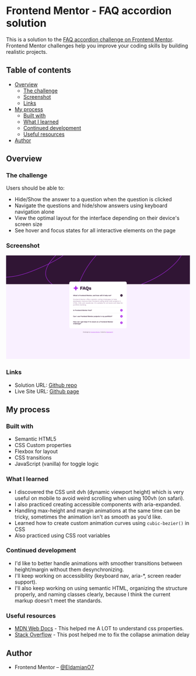 # Frontend Mentor - FAQ accordion solution

This is a solution to the [FAQ accordion challenge on Frontend Mentor](https://www.frontendmentor.io/challenges/faq-accordion-wyfFdeBwBz). Frontend Mentor challenges help you improve your coding skills by building realistic projects.

## Table of contents

- [Overview](#overview)
  - [The challenge](#the-challenge)
  - [Screenshot](#screenshot)
  - [Links](#links)
- [My process](#my-process)
  - [Built with](#built-with)
  - [What I learned](#what-i-learned)
  - [Continued development](#continued-development)
  - [Useful resources](#useful-resources)
- [Author](#author)

## Overview

### The challenge

Users should be able to:

- Hide/Show the answer to a question when the question is clicked
- Navigate the questions and hide/show answers using keyboard navigation alone
- View the optimal layout for the interface depending on their device's screen size
- See hover and focus states for all interactive elements on the page

### Screenshot

![](./screenshot.png)

### Links

- Solution URL: [Github repo](https://github.com/EldamianO7/faq-accordion/)
- Live Site URL: [Github page](https://eldamiano7.github.io/faq-accordion/)

## My process

### Built with

- Semantic HTML5
- CSS Custom properties
- Flexbox for layout
- CSS transitions
- JavaScript (vanilla) for toggle logic

### What I learned

- I discovered the CSS unit dvh (dynamic viewport height) which is very useful on mobile to avoid weird scrolling when using 100vh (on safari).
- I also practiced creating accessible components with aria-expanded.
- Handling max-height and margin animations at the same time can be tricky, sometimes the animation isn't as smooth as you'd like.
- Learned how to create custom animation curves using `cubic-bezier()` in CSS
- Also practiced using CSS root variables

### Continued development

- I'd like to better handle animations with smoother transitions between height/margin without them desynchronizing.
- I'll keep working on accessibility (keyboard nav, aria-\*, screen reader support).
- I'll also keep working on using semantic HTML, organizing the structure properly, and naming classes clearly, because I think the current markup doesn't meet the standards.

### Useful resources

- [MDN Web Docs](https://developer.mozilla.org/) - This helped me A LOT to understand css properties.
- [Stack Overflow](https://stackoverflow.com/a/39103903/) - This post helped me to fix the collapse animation delay

## Author

- Frontend Mentor – [@EldamianO7](https://www.frontendmentor.io/profile/EldamianO7)

